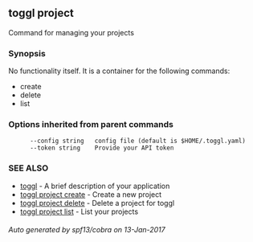 ## toggl project

Command for managing your projects

### Synopsis


No functionality itself. It is a container for the following commands:

- create
- delete
- list

### Options inherited from parent commands

```
      --config string   config file (default is $HOME/.toggl.yaml)
      --token string    Provide your API token
```

### SEE ALSO
* [toggl](toggl.md)	 - A brief description of your application
* [toggl project create](toggl_project_create.md)	 - Create a new project
* [toggl project delete](toggl_project_delete.md)	 - Delete a project for toggl
* [toggl project list](toggl_project_list.md)	 - List your projects

###### Auto generated by spf13/cobra on 13-Jan-2017
